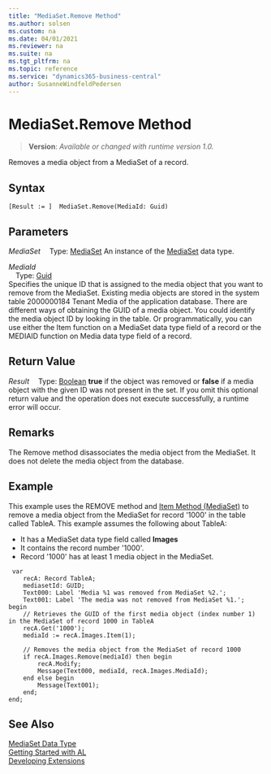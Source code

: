 ```yaml
---
title: "MediaSet.Remove Method"
ms.author: solsen
ms.custom: na
ms.date: 04/01/2021
ms.reviewer: na
ms.suite: na
ms.tgt_pltfrm: na
ms.topic: reference
ms.service: "dynamics365-business-central"
author: SusanneWindfeldPedersen
---
```

[//]: # (START>DO_NOT_EDIT)
[//]: # (IMPORTANT:Do not edit any of the content between here and the END>DO_NOT_EDIT.)
[//]: # (Any modifications should be made in the .xml files in the ModernDev repo.)
# MediaSet.Remove Method
> **Version**: _Available or changed with runtime version 1.0._

Removes a media object from a MediaSet of a record.


## Syntax
```
[Result := ]  MediaSet.Remove(MediaId: Guid)
```
## Parameters
*MediaSet*
&emsp;Type: [MediaSet](mediaset-data-type.md)
An instance of the [MediaSet](mediaset-data-type.md) data type.

*MediaId*  
&emsp;Type: [Guid](../guid/guid-data-type.md)  
Specifies the unique ID that is assigned to the media object that you want to remove from the MediaSet. Existing media objects are stored in the system table 2000000184 Tenant Media of the application database. There are different ways of obtaining the GUID of a media object. You could identify the media object ID by looking in the table. Or programmatically, you can use either the Item function on a MediaSet data type field of a record or the MEDIAID function on Media data type field of a record.
          


## Return Value
*Result*
&emsp;Type: [Boolean](../boolean/boolean-data-type.md)
**true** if the object was removed or **false** if a media object with the given ID was not present in the set. If you omit this optional return value and the operation does not execute successfully, a runtime error will occur.  


[//]: # (IMPORTANT: END>DO_NOT_EDIT)

## Remarks  
The Remove method disassociates the media object from the MediaSet. It does not delete the media object from the database.

## Example  
This example uses the REMOVE method and [Item Method \(MediaSet\)](../../methods-auto/mediaset/mediaset-item-method.md) to remove a media object from the MediaSet for record '1000' in the table called TableA. This example assumes the following about TableA:

-   It has a MediaSet data type field called **Images**
-   It contains the record number '1000'.
-   Record '1000' has at least 1 media object in the MediaSet.

```al
 var
    recA: Record TableA;
    mediasetId: GUID;
    Text000: Label 'Media %1 was removed from MediaSet %2.';
    Text001: Label 'The media was not removed from MediaSet %1.';
begin 
    // Retrieves the GUID of the first media object (index number 1) in the MediaSet of record 1000 in TableA
    recA.Get('1000');  
    mediaId := recA.Images.Item(1);
    
    // Removes the media object from the MediaSet of record 1000
    if recA.Images.Remove(mediaId) then begin
        recA.Modify;    
        Message(Text000, mediaId, recA.Images.MediaId);
    end else begin
        Message(Text001);
    end;
end;
```  
## See Also
[MediaSet Data Type](mediaset-data-type.md)  
[Getting Started with AL](../../devenv-get-started.md)  
[Developing Extensions](../../devenv-dev-overview.md)